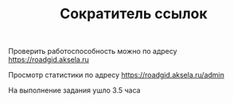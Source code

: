 <p align="center">
    <h1 align="center">Сократитель ссылок</h1>
    <br>
</p>

Проверить работоспособность можно по адресу <a href='https://roadgid.aksela.ru' target='_blank'>https://roadgid.aksela.ru</a>

Просмотр статистики по адресу <a href='https://radgid.aksela.ru/admin' target='_blank'>https://roadgid.aksela.ru/admin</a>

На выполнение задания ушло 3.5 часа
